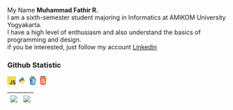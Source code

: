 My Name **Muhammad Fathir R.** <br>
I am a sixth-semester student majoring in Informatics at AMIKOM University Yogyakarta.<br> 
I have a high level of enthusiasm and also understand the basics of programming and design.<br>
if you be interested, just follow my account [Linkedin](https://www.linkedin.com/in/muhammad-fathirr-3481b129a/)

  
### Github Statistic
<code><img height="20" alt="javascript" src="https://raw.githubusercontent.com/github/explore/80688e429a7d4ef2fca1e82350fe8e3517d3494d/topics/javascript/javascript.png"></code>
<code><img height="20" alt="python" src="https://raw.githubusercontent.com/github/explore/80688e429a7d4ef2fca1e82350fe8e3517d3494d/topics/python/python.png"></code>
<code><img height="20" alt="css" src="https://raw.githubusercontent.com/github/explore/80688e429a7d4ef2fca1e82350fe8e3517d3494d/topics/css/css.png"></code>
<code><img height="20" alt="html" src="https://raw.githubusercontent.com/github/explore/5c058a388828bb5fde0bcafd4bc867b5bb3f26f3/topics/html/html.png"></code>  


| <a href="https://github.com/mhmmadfthr/github-readme-stats"><img align="center" src="https://github-readme-stats.vercel.app/api?username=mhmmadfthr&show_icons=true&theme=tokyonight&hide_border=true" /></a> | <a href="https://github.com/mhmmadfthr/github-readme-stats"><img align="center" src="https://github-readme-stats.vercel.app/api/top-langs/?username=mhmmadfthr&layout=compact&theme=tokyonight&hide_border=true" /></a> |
| -------------- | -------------- |
